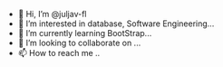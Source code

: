 - 👋 Hi, I’m @juljav-fl
- 👀 I’m interested in database, Software Engineering...
- 🌱 I’m currently learning BootStrap...
- 💞️ I’m looking to collaborate on ...
- 📫 How to reach me ..

<!---
juljav-fl/juljav-fl is a ✨ special ✨ repository because its `README.md` (this file) appears on your GitHub profile.
You can click the Preview link to take a look at your changes.
--->
